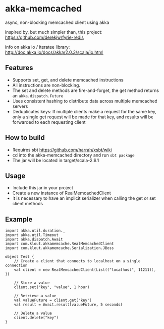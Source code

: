 akka-memcached
==============

async, non-blocking memcached client using akka

inspired by, but much simpler than, this project: <https://github.com/derekjw/fyrie-redis>

info on akka io / iteratee library: <http://doc.akka.io/docs/akka/2.0.3/scala/io.html>


Features
--------
 * Supports set, get, and delete memcached instructions
 * All instructions are non-blocking.
 * The set and delete methods are fire-and-forget, the get method returns an `akka.dispatch.Future`
 * Uses consistent hashing to distribute data across multiple memcached servers
 * Deduplicates keys: If multiple clients make a request for the same key, only a single get request will be made for that key, and results will be forwarded to each requesting client


How to build
------------
 * Requires sbt https://github.com/harrah/xsbt/wiki
 * cd into the akka-memcached directory and run `sbt package`
 * The jar will be located in target/scala-2.9.1

Usage
-----
 * Include this jar in your project
 * Create a new instance of RealMemcachedClient
 * It is necessary to have an implicit serializer when calling the get or set client methods

Example
-------

	import akka.util.duration._
	import akka.util.Timeout
	import akka.dispatch.Await
	import com.klout.akkamemcache.RealMemcachedClient
	import com.klout.akkamemcache.Serialization.JBoss

	object Test {
		// Create a client that connects to localhost on a single connection
	    val client = new RealMemcachedClient(List(("localhost", 11211)), 1)

	    // Store a value
	    client.set("key", "value", 1 hour)

	    // Retrieve a value
	    val valueFuture = client.get("key")
	    val result = Await.result(valueFuture, 5 seconds)

	    // Delete a value
	    client.delete("key")
	}
